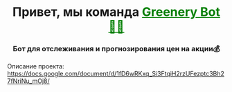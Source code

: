 <h1 align="center">Привет, мы команда <a href="https://docs.google.com/document/d/1fD6wRKxq_Si3FtqiH2rzUFezptc3Bh27fNriNu_mOj8/edit?usp=sharing" target="_blank" style="color: green;">Greenery Bot 🤑🤖</a></h1>
<h3 align="center">Бот для отслеживания и прогнозирования цен на акции💰</h3>

Описание проекта:
https://docs.google.com/document/d/1fD6wRKxq_Si3FtqiH2rzUFezptc3Bh27fNriNu_mOj8/

